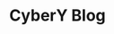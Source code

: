 ---
title: CyberY Blog
description: Abdullah Baghuth's security blog.
url: https://0xcybery.github.io/blog/
image:
    # url: '/assets/images/cafe.png'
    # alt: 'Cafe'
tags: ['blog', 'windows']
pubDate: 2023-11-09
draft: false
---